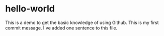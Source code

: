 # hello-world
This is a demo to get the basic knowledge of using Github.
This is my first commit message. 
I've added one sentence to this file.
